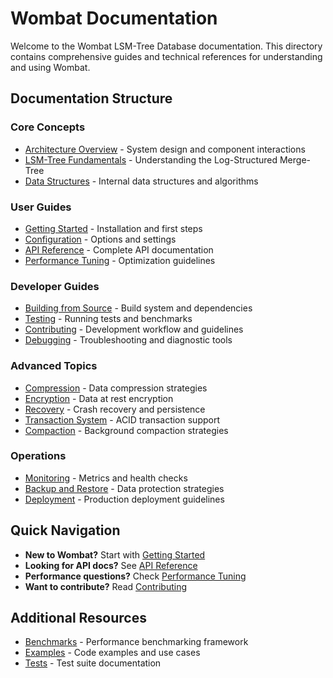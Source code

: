 # Wombat Documentation

Welcome to the Wombat LSM-Tree Database documentation. This directory contains comprehensive guides and technical references for understanding and using Wombat.

## Documentation Structure

### Core Concepts
- [Architecture Overview](architecture.md) - System design and component interactions
- [LSM-Tree Fundamentals](lsm-tree.md) - Understanding the Log-Structured Merge-Tree
- [Data Structures](data-structures.md) - Internal data structures and algorithms

### User Guides
- [Getting Started](getting-started.md) - Installation and first steps
- [Configuration](configuration.md) - Options and settings
- [API Reference](api-reference.md) - Complete API documentation
- [Performance Tuning](performance-tuning.md) - Optimization guidelines

### Developer Guides
- [Building from Source](building.md) - Build system and dependencies
- [Testing](testing.md) - Running tests and benchmarks
- [Contributing](contributing.md) - Development workflow and guidelines
- [Debugging](debugging.md) - Troubleshooting and diagnostic tools

### Advanced Topics
- [Compression](compression.md) - Data compression strategies
- [Encryption](encryption.md) - Data at rest encryption
- [Recovery](recovery.md) - Crash recovery and persistence
- [Transaction System](transactions.md) - ACID transaction support
- [Compaction](compaction.md) - Background compaction strategies

### Operations
- [Monitoring](monitoring.md) - Metrics and health checks
- [Backup and Restore](backup.md) - Data protection strategies
- [Deployment](deployment.md) - Production deployment guidelines

## Quick Navigation

- **New to Wombat?** Start with [Getting Started](getting-started.md)
- **Looking for API docs?** See [API Reference](api-reference.md)
- **Performance questions?** Check [Performance Tuning](performance-tuning.md)
- **Want to contribute?** Read [Contributing](contributing.md)

## Additional Resources

- [Benchmarks](../benchmarks/README.md) - Performance benchmarking framework
- [Examples](../examples/) - Code examples and use cases
- [Tests](../tests/) - Test suite documentation